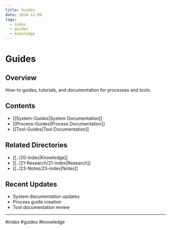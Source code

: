 ```yaml
---
title: Guides
date: 2024-12-08
tags:
  - index
  - guides
  - knowledge
---
```


# Guides

## Overview
How-to guides, tutorials, and documentation for processes and tools.

## Contents
- [[System-Guides|System Documentation]]
- [[Process-Guides|Process Documentation]]
- [[Tool-Guides|Tool Documentation]]

## Related Directories
- [[../20-index|Knowledge]]
- [[../21-Research/21-index|Research]]
- [[../23-Notes/23-index|Notes]]

## Recent Updates
- System documentation updates
- Process guide creation
- Tool documentation review

---

#index #guides #knowledge